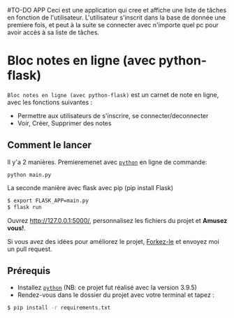 #TO-DO APP 
Ceci est une application qui cree et affiche une liste de tâches en fonction de l'utilisateur. 
L'utilisateur s'inscrit dans la base de donnée une premiere fois, et peut à la suite se connecter avec n'importe quel pc pour avoir accès à sa liste de tâches.

# Bloc notes en ligne (avec python-flask)

`Bloc notes en ligne (avec python-flask)` est un carnet de note en ligne, avec les fonctions suivantes :

- Permettre aux utilisateurs de s'inscrire, se connecter/deconnecter
- Voir, Créer, Supprimer des notes

## Comment le lancer

Il y'a 2 manières. Premieremenet avec [`python`](https://www.python.org/downloads/) en ligne de commande:

    python main.py

La seconde manière avec flask avec pip (pip install Flask)

```sh
$ export FLASK_APP=main.py
$ flask run
```

Ouvrez http://127.0.0.1:5000/, personnalisez les fichiers du projet et **Amusez vous!**.

Si vous avez des idées pour améliorez le projet, [Forkez-le](https://github.com/Dia770/Bloc-notes-en-ligne/fork) et envoyez moi un pull request.

## Prérequis

- Installez [`python`](https://www.python.org/downloads/) (NB: ce projet fut réalisé avec la version 3.9.5)
- Rendez-vous dans le dossier du projet avec votre terminal et tapez :

```sh
$ pip install -r requirements.txt
```
